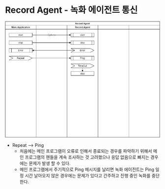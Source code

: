# Record Agent - 녹화 에이전트 통신

![](./pic-1.png)

* Repeat --> Ping
  * 처음에는 메인 프로그램이 오류로 인해서 종료되는 경우를 파악하기 위해서 메인 프로그램의 핸들을 계속 조사하는 것 고려했으나 응답 없음으로 빠지는 경우에는 문제가 발생 할 수 있다.
  * 메인 프로그램에서 주기적으로 Ping 메시지를 날리면 녹화 에이전트는 Ping 일정 시간 날아오지 않은 경우에는 문제가 있다고 간주하고 진행 중인 녹화를 중단한다.